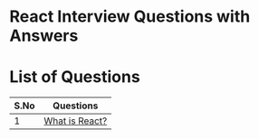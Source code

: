 # React Interview Questions with Answers

# List of Questions

| S.No | Questions |
| --------	 | ------------ |
| 1 | [What is React?](README.md#html) |
